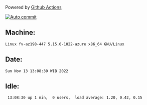 Powered by [Github Actions](https://github.com/features/actions)

[![Auto commit](https://github.com/hiage/workstation/workflows/Auto%20commit/badge.svg)](https://github.com/hiage/workstation/actions?query=workflow%3A%22Auto+commit%22)

## Machine:
```
Linux fv-az198-447 5.15.0-1022-azure x86_64 GNU/Linux
```
## Date:
```
Sun Nov 13 13:08:30 WIB 2022
```
## Idle:
```
 13:08:30 up 1 min,  0 users,  load average: 1.20, 0.42, 0.15
```
